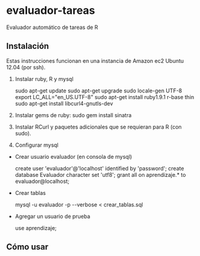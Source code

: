 evaluador-tareas
================

Evaluador automático de tareas de R

Instalación
-----------
Estas instrucciones funcionan en una instancia de Amazon ec2 Ubuntu 12.04 (por ssh).



1) Instalar ruby, R y mysql

	sudo apt-get update
	sudo apt-get upgrade
	sudo locale-gen UTF-8
	export LC_ALL="en_US.UTF-8"
	sudo apt-get install ruby1.9.1 r-base thin
	sudo apt-get install libcurl4-gnutls-dev

2) Instalar gems de ruby:
	sudo gem install sinatra

3) Instalar RCurl y paquetes adicionales que se requieran para R
(con sudo).

4) Configurar mysql

- Crear usuario evaluador (en consola de mysql) 

	create user 'evaluador'@'localhost' identified by 'password';
	create database Evaluador character set 'utf8';
    grant all on aprendizaje.* to evaluador@localhost;

- Crear tablas

	mysql -u evaluador -p --verbose < crear_tablas.sql 

- Agregar un usuario de prueba

	use aprendizaje;



Cómo usar
---------

